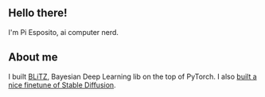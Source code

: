 ## Hello there!

I'm Pi Esposito, ai computer nerd.

## About me

I built [BLiTZ](https://github.com/piEsposito/blitz-bayesian-deep-learning/), Bayesian Deep Learning lib on the top of PyTorch. I also [built a nice finetune of Stable Diffusion](https://huggingface.co/22h/vintedois-diffusion-v0-1).
